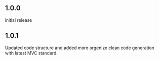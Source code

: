 ## 1.0.0

initial release

## 1.0.1

Updated code structure and added more orgenize clean code generation with latest MVC standerd.